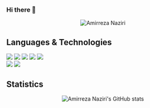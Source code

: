 ### Hi there 👋

  <p align="center">
    <img src="https://github-profile-summary-cards.vercel.app/api/cards/profile-details?username=Amir79Naziri&theme=dracula" alt="Amirreza Naziri"/><br/>
  </p>
  
## Languages & Technologies

[![](https://img.shields.io/badge/-python3-gray?style=for-the-badge&logo=python)](https://www.python.org/)
[![](https://img.shields.io/badge/-c-orange?style=for-the-badge&logo=c)](https://en.wikipedia.org/wiki/C_%28programming_language%29)
[![](https://img.shields.io/badge/-java-yellow?style=for-the-badge&logo=java)](https://en.wikipedia.org/wiki/C_%28programming_language%29)
[![](https://img.shields.io/badge/-flask-gray?style=for-the-badge&logo=flask)](https://flask.palletsprojects.com/en/2.0.x)
[![](https://img.shields.io/badge/-django-darkgreen?style=for-the-badge&logo=django)](https://www.djangoproject.com) <br/>
[![](https://img.shields.io/badge/-pytorch-darkorange?style=for-the-badge&logo=pytorch)](https://pytorch.org)
[![](https://img.shields.io/badge/-tensorflow-darkyellow?style=for-the-badge&logo=tensorflow)](https://tensorflow.org)


## Statistics

<p align="center">
  <img src="https://github-readme-stats.vercel.app/api?username=Amir79Naziri&show_icons=true&theme=dracula" alt="Amirreza Naziri's GitHub stats"/><br/>
</p>

